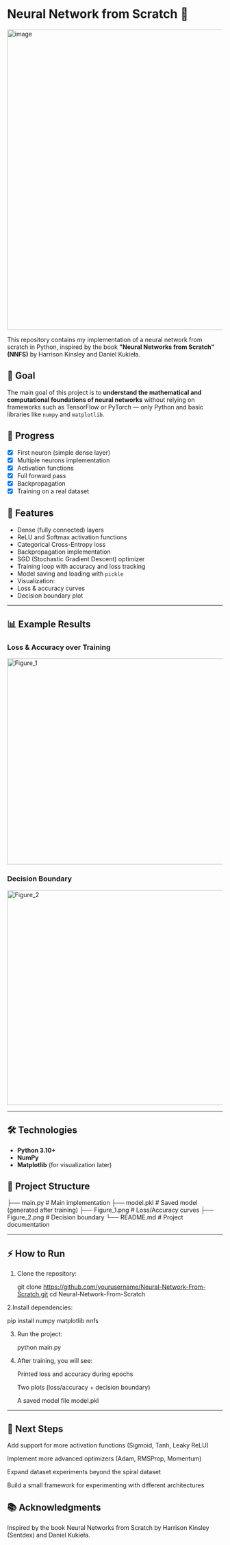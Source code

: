 # Neural Network from Scratch 🧠

<img width="1400" height="700" alt="image" src="https://github.com/user-attachments/assets/9b953978-e219-4e23-b07e-cb55016f96f2" />

This repository contains my implementation of a neural network from scratch in Python, inspired by the book **"Neural Networks from Scratch" (NNFS)** by Harrison Kinsley and Daniel Kukieła.

## 📌 Goal
The main goal of this project is to **understand the mathematical and computational foundations of neural networks** without relying on frameworks such as TensorFlow or PyTorch — only Python and basic libraries like `numpy` and `matplotlib`.

## 🚀 Progress
- [x] First neuron (simple dense layer)  
- [x] Multiple neurons implementation  
- [x] Activation functions  
- [x] Full forward pass  
- [x] Backpropagation  
- [x] Training on a real dataset  

## 🚀 Features
- Dense (fully connected) layers
- ReLU and Softmax activation functions
- Categorical Cross-Entropy loss
- Backpropagation implementation
- SGD (Stochastic Gradient Descent) optimizer
- Training loop with accuracy and loss tracking
- Model saving and loading with `pickle`
- Visualization:
 - Loss & accuracy curves
 - Decision boundary plot
---

## 📊 Example Results

### Loss & Accuracy over Training
<img width="640" height="480" alt="Figure_1" src="https://github.com/user-attachments/assets/92c37e9c-03b1-4bf9-86eb-0d9737701d14" />


### Decision Boundary
<img width="1200" height="500" alt="Figure_2" src="https://github.com/user-attachments/assets/139e1e81-bf0e-417f-b00d-ef82a1df848b" />


---

## 🛠️ Technologies
- **Python 3.10+**
- **NumPy**
- **Matplotlib** (for visualization later)

## 📂 Project Structure

├── main.py # Main implementation
├── model.pkl # Saved model (generated after training)
├── Figure_1.png # Loss/Accuracy curves
├── Figure_2.png # Decision boundary
└── README.md # Project documentation

---

## ⚡ How to Run

1. Clone the repository:

   git clone https://github.com/yourusername/Neural-Network-From-Scratch.git
   cd Neural-Network-From-Scratch


2.Install dependencies: 

   pip install numpy matplotlib nnfs

3. Run the project:

   python main.py

4. After training, you will see:

   Printed loss and accuracy during epochs

   Two plots (loss/accuracy + decision boundary)

   A saved model file model.pkl

---

## 🎯 Next Steps

Add support for more activation functions (Sigmoid, Tanh, Leaky ReLU)

Implement more advanced optimizers (Adam, RMSProp, Momentum)

Expand dataset experiments beyond the spiral dataset

Build a small framework for experimenting with different architectures


## 📚 Acknowledgments

Inspired by the book Neural Networks from Scratch
 by Harrison Kinsley (Sentdex) and Daniel Kukieła.

